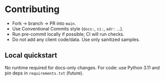# Contributing

- Fork → branch → PR into `main`.
- Use Conventional Commits style (`docs:`, `ci:`, `adr:` …).
- Run pre-commit locally if possible; CI will run checks.
- Do not add any client code/data. Use only sanitized samples.

## Local quickstart
No runtime required for docs-only changes. For code: use Python 3.11 and pin deps in `requirements.txt` (future).
